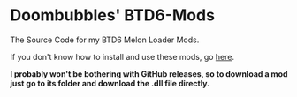 # Doombubbles' BTD6-Mods

The Source Code for my BTD6 Melon Loader Mods.

If you don't know how to install and use these mods, go [here](https://gist.github.com/hemisemidemipresent/aae3a2a379e321365738e9d64995e15c).

**I probably won't be bothering with GitHub releases, so to download a mod just go to its folder and download the .dll file directly.**
